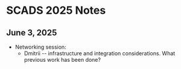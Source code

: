 # SCADS 2025 Notes
## June 3, 2025
- Networking session:
    - Dmitrii -- infrastructure and integration considerations.  What previous work has been done?